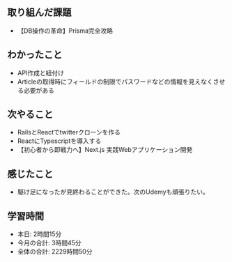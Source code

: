 ## 取り組んだ課題
- 【DB操作の革命】Prisma完全攻略
## わかったこと
- API作成と紐付け
- Articleの取得時にフィールドの制限でパスワードなどの情報を見えなくさせる必要がある
## 次やること
- RailsとReactでtwitterクローンを作る
- ReactにTypescriptを導入する
- 【初心者から即戦力へ】Next.js 実践Webアプリケーション開発 
## 感じたこと
- 駆け足になったが見終わることができた。次のUdemyも頑張りたい。
## 学習時間
- 本日: 2時間15分
- 今月の合計: 3時間45分
- 全体の合計: 2229時間50分
